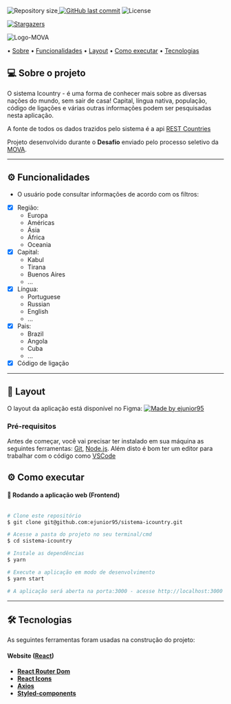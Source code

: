 <p><img alt="Repository size" src="https://img.shields.io/github/repo-size/ejunior95/sistema-icountry"><a href="https://github.com/ejunior95/sistema-icountry/commits/main"> <img alt="GitHub last commit" src="https://img.shields.io/github/last-commit/ejunior95/sistema-icountry"></a> <img alt="License" src="https://img.shields.io/badge/license-MIT-brightgreen">

<a href="https://github.com/ejunior95/sistema-icountry/stargazers"><img alt="Stargazers" src="https://img.shields.io/github/stars/ejunior95/sistema-icountry?style=social"></a>
</p>

![Logo-MOVA](https://user-images.githubusercontent.com/59847806/115499220-6f60f380-a245-11eb-8ee1-5fcb15ec48d1.png)

<p>
  • <a href="#-sobre-o-projeto">Sobre</a>
  • <a href="#-funcionalidades">Funcionalidades</a>
  • <a href="#-layout">Layout</a>
  • <a href="#-como-executar-o-projeto">Como executar</a> 
  • <a href="#-tecnologias">Tecnologias</a>
</p>


## 💻 Sobre o projeto

O sistema Icountry - é uma forma de conhecer mais sobre as diversas nações do mundo, sem sair de casa! Capital, língua nativa, população, código de ligações e várias outras informações podem ser pesquisadas nesta aplicação.

A fonte de todos os dados trazidos pelo sistema é a api [REST Countries](https://restcountries.eu/)

Projeto desenvolvido durante o **Desafio** enviado pelo processo seletivo da [MOVA](https://mova.vc/).

---

## ⚙️ Funcionalidades

- O usuário pode consultar informações de acordo com os filtros:
- [x] Região: 
	- Europa
	- Américas
	- Ásia
	- África
	- Oceania
- [x] Capital: 
	- Kabul
	- Tirana
	- Buenos Aires
	- ...
- [x] Língua: 
	- Portuguese
	- Russian
	- English
	- ...
- [x] Pais: 
	- Brazil
	- Angola
	- Cuba
	- ...
- [x] Código de ligação

---

## 🎨 Layout

O layout da aplicação está disponível no Figma:
<a href="https://www.figma.com/file/Dej8zw0w0WiRid4moOmNuV/Prova-Incluir-Tecnologia---Frontend?node-id=0%3A1&viewport=321%2C379%2C0.07089027017354965">
  <img alt="Made by ejunior95" src="https://img.shields.io/badge/Acessar%20Layout%20-Figma-%2304D361">
</a>


### Pré-requisitos

Antes de começar, você vai precisar ter instalado em sua máquina as seguintes ferramentas:
[Git](https://git-scm.com), [Node.js](https://nodejs.org/en/). 
Além disto é bom ter um editor para trabalhar com o código como [VSCode](https://code.visualstudio.com/)

## ⚙ Como executar

#### 🧭 Rodando a aplicação web (Frontend)

```bash

# Clone este repositório
$ git clone git@github.com:ejunior95/sistema-icountry.git

# Acesse a pasta do projeto no seu terminal/cmd
$ cd sistema-icountry

# Instale as dependências
$ yarn

# Execute a aplicação em modo de desenvolvimento
$ yarn start

# A aplicação será aberta na porta:3000 - acesse http://localhost:3000

```

---

## 🛠 Tecnologias

As seguintes ferramentas foram usadas na construção do projeto:

#### **Website**  ([React](https://reactjs.org/))

-   **[React Router Dom](https://github.com/ReactTraining/react-router/tree/master/packages/react-router-dom)**
-   **[React Icons](https://react-icons.github.io/react-icons/)**
-   **[Axios](https://github.com/axios/axios)**
-   **[Styled-components](https://styled-components.com/)**

